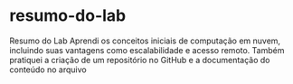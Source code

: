 # resumo-do-lab
Resumo do Lab
Aprendi os conceitos iniciais de computação em nuvem, incluindo suas vantagens como escalabilidade e acesso remoto. Também pratiquei a criação de um repositório no GitHub e a documentação do conteúdo no arquivo
